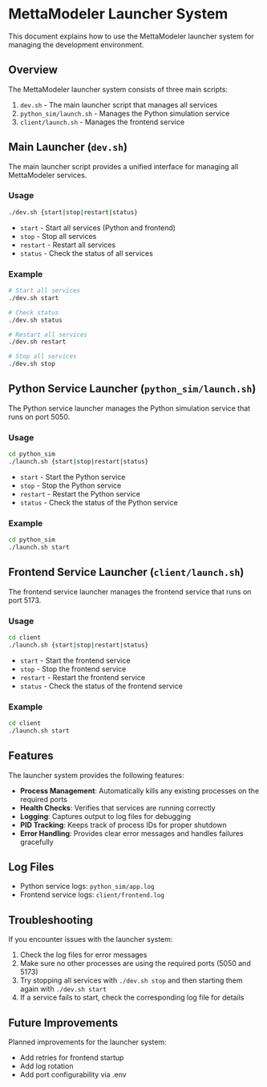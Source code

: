# MettaModeler Launcher System

This document explains how to use the MettaModeler launcher system for managing the development environment.

## Overview

The MettaModeler launcher system consists of three main scripts:

1. `dev.sh` - The main launcher script that manages all services
2. `python_sim/launch.sh` - Manages the Python simulation service
3. `client/launch.sh` - Manages the frontend service

## Main Launcher (`dev.sh`)

The main launcher script provides a unified interface for managing all MettaModeler services.

### Usage

```bash
./dev.sh {start|stop|restart|status}
```

- `start` - Start all services (Python and frontend)
- `stop` - Stop all services
- `restart` - Restart all services
- `status` - Check the status of all services

### Example

```bash
# Start all services
./dev.sh start

# Check status
./dev.sh status

# Restart all services
./dev.sh restart

# Stop all services
./dev.sh stop
```

## Python Service Launcher (`python_sim/launch.sh`)

The Python service launcher manages the Python simulation service that runs on port 5050.

### Usage

```bash
cd python_sim
./launch.sh {start|stop|restart|status}
```

- `start` - Start the Python service
- `stop` - Stop the Python service
- `restart` - Restart the Python service
- `status` - Check the status of the Python service

### Example

```bash
cd python_sim
./launch.sh start
```

## Frontend Service Launcher (`client/launch.sh`)

The frontend service launcher manages the frontend service that runs on port 5173.

### Usage

```bash
cd client
./launch.sh {start|stop|restart|status}
```

- `start` - Start the frontend service
- `stop` - Stop the frontend service
- `restart` - Restart the frontend service
- `status` - Check the status of the frontend service

### Example

```bash
cd client
./launch.sh start
```

## Features

The launcher system provides the following features:

- **Process Management**: Automatically kills any existing processes on the required ports
- **Health Checks**: Verifies that services are running correctly
- **Logging**: Captures output to log files for debugging
- **PID Tracking**: Keeps track of process IDs for proper shutdown
- **Error Handling**: Provides clear error messages and handles failures gracefully

## Log Files

- Python service logs: `python_sim/app.log`
- Frontend service logs: `client/frontend.log`

## Troubleshooting

If you encounter issues with the launcher system:

1. Check the log files for error messages
2. Make sure no other processes are using the required ports (5050 and 5173)
3. Try stopping all services with `./dev.sh stop` and then starting them again with `./dev.sh start`
4. If a service fails to start, check the corresponding log file for details

## Future Improvements

Planned improvements for the launcher system:

- Add retries for frontend startup
- Add log rotation
- Add port configurability via .env 